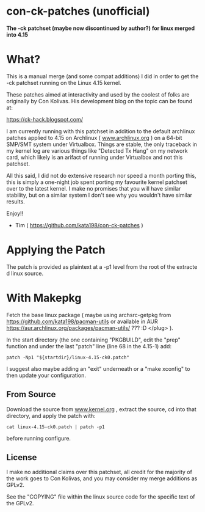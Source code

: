 # con-ck-patches (unofficial)

**The -ck patchset (maybe now discontinued by author?) for linux merged into 4.15**

What?
=====

This is a manual merge (and some compat additions) I did in order to get the -ck patchset running on the Linux 4.15 kernel. 

These patches aimed at interactivity and used by the coolest of folks are originally by Con Kolivas. His development blog on the topic can be found at:

https://ck-hack.blogspot.com/

I am currently running with this patchset in addition to the default archlinux patches applied to 4.15 on Archlinux ( www.archlinux.org ) on a 64-bit SMP/SMT system under Virtualbox. Things are stable, the only traceback in my kernel log are various things like "Detected Tx Hang" on my network card, which likely is an arifact of running under Virtualbox and not this patchset.

All this said, I did not do extensive research nor speed a month porting this, this is simply a one-night job spent porting my favourite kernel patchset over to the latest kernel. I make no promises that you will have similar stability, but on a similar system I don't see why you wouldn't have similar results.

Enjoy!!

- Tim ( https://github.com/kata198/con-ck-patches )


Applying the Patch
==================

The patch is provided as plaintext at a -p1 level from the root of the extracte d linux source.

With Makepkg
============

Fetch the base linux package ( maybe using archsrc-getpkg from https://github.com/kata198/pacman-utils or available in AUR https://aur.archlinux.org/packages/pacman-utils/  ??? :D \</plug\> ).

In the start directory (the one containing "PKGBUILD", edit the "prep" function and under the last "patch" line (line 68 in the 4.15-1) add:

	patch -Np1 "${startdir}/linux-4.15-ck0.patch"

I suggest also maybe adding an "exit" underneath or a "make xconfig" to then update your configuration. 

From Source
-----------

Download the source from www.kernel.org , extract the source, cd into that directory, and apply the patch with:

	cat linux-4.15-ck0.patch | patch -p1

before running configure.


License
-------

I make no additional claims over this patchset, all credit for the majority of the work goes to Con Kolivas, and you may consider my merge additions as GPLv2.

See the "COPYING" file within the linux source code for the specific text of the GPLv2.

